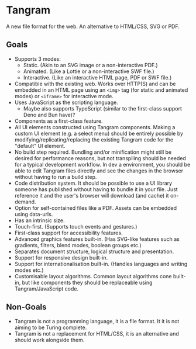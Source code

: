 # Tangram

A new file format for the web. An alternative to HTML/CSS, SVG or PDF.

## Goals

- Supports 3 modes:
  - Static. (Akin to an SVG image or a non-interactive PDF.)
  - Animated. (Like a Lottie or a non-interactive SWF file.)
  - Interactive. (Like an interactive HTML page, PDF or SWF file.)
- Compatible with the existing web. Works over HTTP(S) and can be embedded in an HTML page using an `<img>` tag (for static and animated modes) or `<iframe>` for interactive mode.
- Uses JavaScript as the scripting language.
  - Maybe also supports TypeScript (similar to the first-class support Deno and Bun have)?
- Components as a first-class feature.
- All UI elements constructed using Tangram components. Making a custom UI element (e.g. a select menu) should be entirely possible by modifying/replicating/replacing the existing Tangram code for the "default" UI element.
- No build step required. Bundling and/or minification might still be desired for performance reasons, but not transpiling should be needed for a typical development workflow. In dev a environment, you should be able to edit Tangram files directly and see the changes in the browser without having to run a build step.
- Code distribution system. It should be possible to use a UI library someone has published without having to bundle it in your file. Just reference it and the user's browser will download (and cache) it on-demand.
- Option for self-contained files like a PDF. Assets can be embedded using data-urls.
- Has an intrinsic size.
- Touch-first. (Supports touch events and gestures.)
- First-class support for accessibility features.
- Advanced graphics features built-in. (Has SVG-like features such as gradients, filters, blend modes, boolean groups etc.)
- Separates document structure, logical structure and presentation.
- Support for responsive design built-in.
- Support for internationalisation built-in. (Handles languages and writing modes etc.)
- Customisable layout algorithms. Common layout algorithms cone built-in, but like components they should be replaceable using Tangram/JavaScript code.

## Non-Goals

- Tangram is not a programming language, it is a file format. It it is not aiming to be Turing complete.
- Tangram is not a replacement for HTML/CSS, it is an alternative and should work alongside them.
